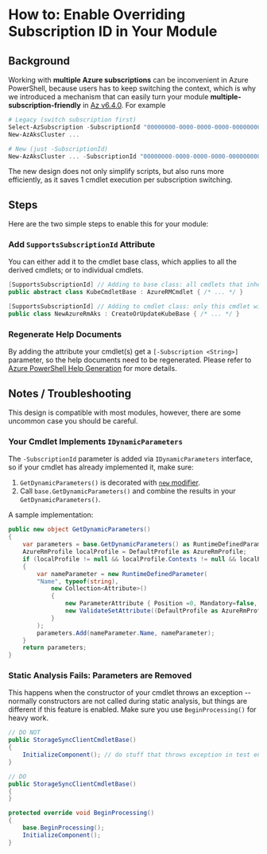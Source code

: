 # How to: Enable Overriding Subscription ID in Your Module

## Background

Working with **multiple Azure subscriptions** can be inconvenient in Azure PowerShell, because users has to keep switching the context, which is why we introduced a mechanism that can easily turn your module **multiple-subscription-friendly** in [Az v6.4.0](https://github.com/Azure/azure-powershell/blob/isra-fel-patch-1/ChangeLog.md#640---september-2021). For example

```powershell
# Legacy (switch subscription first)
Select-AzSubscription -SubscriptionId "00000000-0000-0000-0000-000000000000"
New-AzAksCluster ...

# New (just -SubscriptionId)
New-AzAksCluster ... -SubscriptionId "00000000-0000-0000-0000-000000000000"
```

The new design does not only simplify scripts, but also runs more efficiently, as it saves 1 cmdlet execution per subscription switching.

## Steps

Here are the two simple steps to enable this for your module:

### Add `SupportsSubscriptionId` Attribute

You can either add it to the cmdlet base class, which applies to all the derived cmdlets; or to individual cmdlets.

```csharp
[SupportsSubscriptionId] // Adding to base class: all cmdlets that inherit `KubeCmdletBase` will benefit
public abstract class KubeCmdletBase : AzureRMCmdlet { /* ... */ }

[SupportsSubscriptionId] // Adding to cmdlet class: only this cmdlet will benefit
public class NewAzureRmAks : CreateOrUpdateKubeBase { /* ... */ }
```

### Regenerate Help Documents

By adding the attribute your cmdlet(s) get a `[-Subscription <String>]` parameter, so the help documents need to be regenerated.
Please refer to [Azure PowerShell Help Generation](https://github.com/Azure/azure-powershell/blob/main/documentation/development-docs/help-generation.md) for more details.


## Notes / Troubleshooting

This design is compatible with most modules, however, there are some uncommon case you should be careful.

### Your Cmdlet Implements `IDynamicParameters`

The `-SubscriptionId` parameter is added via `IDynamicParameters` interface, so if your cmdlet has already implemented it, make sure:

1. `GetDynamicParameters()` is decorated with [`new` modifier](https://docs.microsoft.com/en-us/dotnet/csharp/language-reference/keywords/new-modifier).
1. Call `base.GetDynamicParameters()` and combine the results in your `GetDynamicParameters()`.

A sample implementation:

```csharp
public new object GetDynamicParameters()
{
    var parameters = base.GetDynamicParameters() as RuntimeDefinedParameterDictionary;
    AzureRmProfile localProfile = DefaultProfile as AzureRmProfile;
    if (localProfile != null && localProfile.Contexts != null && localProfile.Contexts.Count > 0)
    {
        var nameParameter = new RuntimeDefinedParameter(
        "Name", typeof(string),
            new Collection<Attribute>()
            {
                new ParameterAttribute { Position =0, Mandatory=false, HelpMessage="The name of the context", ParameterSetName=GetSingleParameterSet },
                new ValidateSetAttribute((DefaultProfile as AzureRmProfile).Contexts.Keys.ToArray())
            }
        );
        parameters.Add(nameParameter.Name, nameParameter);
    }
    return parameters;
}
```

### Static Analysis Fails: Parameters are Removed

This happens when the constructor of your cmdlet throws an exception -- normally constructors are not called during static analysis, but things are different if this feature is enabled.
Make sure you use `BeginProcessing()` for heavy work.

```csharp
// DO NOT
public StorageSyncClientCmdletBase()
{
    InitializeComponent(); // do stuff that throws exception in test environment, like an API call
}

// DO
public StorageSyncClientCmdletBase()
{
}

protected override void BeginProcessing()
{
    base.BeginProcessing();
    InitializeComponent();
}
```

